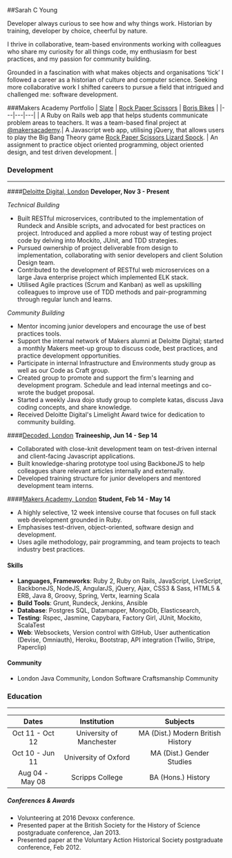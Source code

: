 ##Sarah C Young

Developer always curious to see how and why things work. Historian by training, developer by choice, cheerful by nature.

I thrive in collaborative, team-based environments working with colleagues who share my curiosity for all things code, my enthusiasm for best practices, and my passion for community building.

Grounded in a fascination with what makes objects and organisations ‘tick’ I followed a career as a historian of culture and computer science. Seeking more collaborative work I shifted careers to pursue a field that intrigued and challenged me: software development.

###Makers Academy Portfolio
| [Slate](https://github.com/slateapp/slate) | [Rock Paper Scissors](https://github.com/sarahseewhy/RockPaperScissors) | [Boris Bikes](https://github.com/sarahseewhy/boris-bike) |
|---|---|---|
| A Ruby on Rails web app that helps students communicate problem areas to teachers. It was a team-based final project at [@makersacademy](https://github.com/makersacademy).| A Javascript web app, utilising jQuery, that allows users to play the Big Bang Theory game [Rock Paper Scissors Lizard Spock](https://www.youtube.com/watch?v=iapcKVn7DdY). | An assignment to practice object oriented programming, object oriented design, and test driven development. |

### Development
---------------

####[Deloitte Digital, London](http://www.deloittedigital.com/eu/)
**Developer, Nov 3 - Present**

_Technical Building_
* Built RESTful microservices, contributed to the implementation of Rundeck and Ansible scripts, and advocated for best practices on project. Introduced and applied a more robust way of testing project code by delving into Mockito, JUnit, and TDD strategies.
* Pursued ownership of project deliverable from design to implementation, collaborating with senior developers and client Solution Design team.
* Contributed to the development of RESTful web microservices on a large Java enterprise project which implemented ELK stack.
* Utilised Agile practices (Scrum and Kanban) as well as upskilling colleagues to improve use of TDD methods and pair-programming through regular lunch and learns.

_Community Building_
* Mentor incoming junior developers and encourage the use of best practices tools.
* Support the internal network of Makers alumni at Deloitte Digital; started a monthly Makers meet-up group to discuss code, best practices, and practice development opportunities.
* Participate in internal Infrastructure and Environments study group as well as our Code as Craft group.
* Created group to promote and support the firm's learning and development program. Schedule and lead internal meetings and co-wrote the budget proposal.
* Started a weekly Java dojo study group to complete katas, discuss Java coding concepts, and share knowledge.
* Received Deloitte Digital's Limelight Award twice for dedication to community building.


####[Decoded, London](http://www.decoded.co/)
**Traineeship, Jun 14 - Sep 14**
* Collaborated with close-knit development team on test-driven internal and client-facing Javascript applications.
* Built knowledge-sharing prototype tool using BackboneJS to help colleagues share relevant articles internally and externally.
* Developed training structure for junior developers and mentored development team interns.

####[Makers Academy, London](http://www.makersacademy.com)
**Student, Feb 14 - May 14**
* A highly selective, 12 week intensive course that focuses on full stack web development grounded in Ruby.
* Emphasises test-driven, object-oriented, software design and development.
* Uses agile methodology, pair programming, and team projects to teach industry best practices.

#### Skills
* __Languages, Frameworks__: Ruby 2, Ruby on Rails, JavaScript, LiveScript, BackboneJS, NodeJS, AngularJS, jQuery, Ajax, CSS3 & Sass, HTML5 & ERB, Java 8, Groovy, Spring, Vertx, learning Scala
* __Build Tools__: Grunt, Rundeck, Jenkins, Ansible
* __Database__: Postgres SQL, Datamapper, MongoDb, Elasticsearch,
* __Testing__: Rspec, Jasmine, Capybara, Factory Girl, JUnit, Mockito, ScalaTest
* __Web__: Websockets, Version control with GitHub, User authentication (Devise, Omniauth), Heroku, Bootstrap, API integration (Twilio, Stripe, Paperclip)

#### Community
* London Java Community, London Software Craftsmanship Community

### Education
------------
|       Dates       |        Institution         |            Subjects                   |
| :---------------: | :------------------------: | :-----------------------------------: |
| Oct 11 - Oct 12   | University of Manchester   | MA (Dist.) Modern British History     |
| Oct 10 - Jun 11   | University of Oxford       | MA (Dist.) Gender Studies             |
| Aug 04 - May 08   | Scripps College            | BA (Hons.) History                    |

##### Conferences & Awards
- Volunteering at 2016 Devoxx conference.
- Presented paper at the British Society for the History of Science postgraduate conference, Jan 2013.
- Presented paper at the Voluntary Action Historical Society postgraduate conference, Feb 2012.
